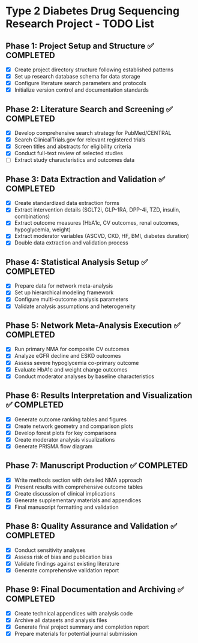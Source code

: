 # Type 2 Diabetes Drug Sequencing Research Project - TODO List

## Phase 1: Project Setup and Structure ✅ COMPLETED
- [x] Create project directory structure following established patterns
- [x] Set up research database schema for data storage
- [x] Configure literature search parameters and protocols
- [x] Initialize version control and documentation standards

## Phase 2: Literature Search and Screening ✅ COMPLETED
- [x] Develop comprehensive search strategy for PubMed/CENTRAL
- [x] Search ClinicalTrials.gov for relevant registered trials
- [x] Screen titles and abstracts for eligibility criteria
- [x] Conduct full-text review of selected studies
- [ ] Extract study characteristics and outcomes data

## Phase 3: Data Extraction and Validation ✅ COMPLETED
- [x] Create standardized data extraction forms
- [x] Extract intervention details (SGLT2i, GLP-1RA, DPP-4i, TZD, insulin, combinations)
- [x] Extract outcome measures (HbA1c, CV outcomes, renal outcomes, hypoglycemia, weight)
- [x] Extract moderator variables (ASCVD, CKD, HF, BMI, diabetes duration)
- [x] Double data extraction and validation process

## Phase 4: Statistical Analysis Setup ✅ COMPLETED
- [x] Prepare data for network meta-analysis
- [x] Set up hierarchical modeling framework
- [x] Configure multi-outcome analysis parameters
- [x] Validate analysis assumptions and heterogeneity

## Phase 5: Network Meta-Analysis Execution ✅ COMPLETED
- [x] Run primary NMA for composite CV outcomes
- [x] Analyze eGFR decline and ESKD outcomes
- [x] Assess severe hypoglycemia co-primary outcome
- [x] Evaluate HbA1c and weight change outcomes
- [x] Conduct moderator analyses by baseline characteristics

## Phase 6: Results Interpretation and Visualization ✅ COMPLETED
- [x] Generate outcome ranking tables and figures
- [x] Create network geometry and comparison plots
- [x] Develop forest plots for key comparisons
- [x] Create moderator analysis visualizations
- [x] Generate PRISMA flow diagram

## Phase 7: Manuscript Production ✅ COMPLETED
- [x] Write methods section with detailed NMA approach
- [x] Present results with comprehensive outcome tables
- [x] Create discussion of clinical implications
- [x] Generate supplementary materials and appendices
- [x] Final manuscript formatting and validation

## Phase 8: Quality Assurance and Validation ✅ COMPLETED
- [x] Conduct sensitivity analyses
- [x] Assess risk of bias and publication bias
- [x] Validate findings against existing literature
- [x] Generate comprehensive validation report

## Phase 9: Final Documentation and Archiving ✅ COMPLETED
- [x] Create technical appendices with analysis code
- [x] Archive all datasets and analysis files
- [x] Generate final project summary and completion report
- [x] Prepare materials for potential journal submission
